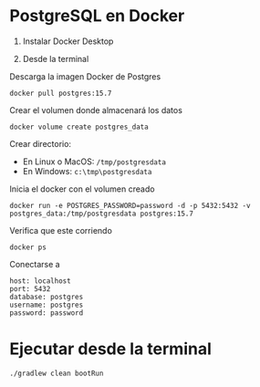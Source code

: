 # PostgreSQL en Docker

1. Instalar Docker Desktop

2. Desde la terminal

Descarga la imagen Docker de Postgres

`docker pull postgres:15.7`

Crear el volumen donde almacenará los datos

`docker volume create postgres_data`

Crear directorio:
- En Linux o MacOS: `/tmp/postgresdata`
- En Windows: `c:\tmp\postgresdata`

Inicia el docker con el volumen creado

`docker run -e POSTGRES_PASSWORD=password -d -p 5432:5432 -v postgres_data:/tmp/postgresdata postgres:15.7`

Verifica que este corriendo

`docker ps`

Conectarse a
```
host: localhost
port: 5432
database: postgres
username: postgres
password: password
```

# Ejecutar desde la terminal

`./gradlew clean bootRun`